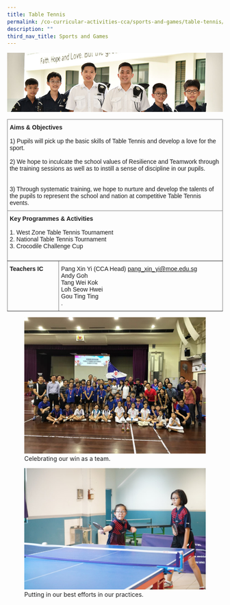 ```yaml
---
title: Table Tennis
permalink: /co-curricular-activities-cca/sports-and-games/table-tennis/
description: ""
third_nav_title: Sports and Games
---
```

![](/images/Website%20Banners%20Subpage/948x260%20masterhead%20-%20Co%20Curricular%20Activities4.jpg)
<style type="text/css">
.tg  {border-collapse:collapse;border-spacing:0;}
.tg td{border-color:black;border-style:solid;border-width:1px;font-family:Arial, sans-serif;font-size:14px;
  overflow:hidden;padding:10px 5px;word-break:normal;}
.tg th{border-color:black;border-style:solid;border-width:1px;font-family:Arial, sans-serif;font-size:14px;
  font-weight:normal;overflow:hidden;padding:10px 5px;word-break:normal;}
.tg .tg-0pky{border-color:inherit;text-align:left;vertical-align:top}
</style>
<table class="tg">
<thead>
  <tr>
    <th class="tg-0pky" colspan="2"><span style="font-weight:bold">Aims &amp; Objectives</span><br><br><span style="font-weight:normal">1) </span>Pupils will pick up the basic skills of Table Tennis and develop a love for the sport.<br><br><span style="font-weight:normal">2) </span>We hope to inculcate the school values of Resilience and Teamwork through the training sessions as well as to instill a sense of discipline in our pupils.<br><br><br>3) Through systematic training, we hope to nurture and develop the talents of the pupils to represent the school and nation at competitive Table Tennis events.<br></th>
  </tr>
</thead>
<tbody>
  <tr>
    <td class="tg-0pky" colspan="2"><span style="font-weight:bold">Key Programmes &amp; Activities</span><br><br>1. West Zone Table Tennis Tournament<br>2. National Table Tennis Tournament<br>3. Crocodile Challenge Cup<br><br></td>
  </tr>
  <tr>
    <td class="tg-0pky"><span style="font-weight:bold">Teachers IC</span></td>
    <td class="tg-0pky">Pang Xin Yi (CCA Head) <a href="mailto:pang_xin_yi@moe.edu.sg" target="_blank" rel="noopener noreferrer">pang_xin_yi@moe.edu.sg</a><br>Andy Goh<br><span style="font-weight:400;font-style:normal">Tang Wei Kok</span><br>Loh Seow Hwei<br><span style="font-weight:400;font-style:normal">Gou Ting Ting</span><br>.</td>
  </tr>
</tbody>
</table>

<figure>
<img src="/images/Celebrating%20as%20a%20team%20for%20winning.png">
<figcaption>Celebrating our win as a team.</figcaption>
</figure>

<figure>
<img src="/images/Putting%20efforts%20in%20practices.jpg">
<figcaption>Putting in our best efforts in our practices.</figcaption>
</figure>